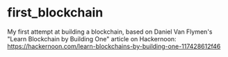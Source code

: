 # first_blockchain
My first attempt at building a blockchain, based on Daniel Van Flymen's "Learn Blockchain by Building One" article on Hackernoon: https://hackernoon.com/learn-blockchains-by-building-one-117428612f46
